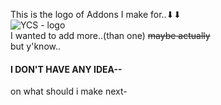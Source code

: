 This is the logo of Addons I make for..⬇⬇  
![YCS - logo](https://lh3.googleusercontent.com/yTBf-HXTR-FATN5bad0R2XFwBGpdbxzN_dRKoALQHS3qaY7rd1cizbvp9vZ_X3uKdE2d_31iDGRXehNTAOQBXrim=w128-h128-e365-rj-sc0x00ffffff)  
I wanted to add more..(than one) ~~maybe actually~~  
but y'know..  
#### I DON'T HAVE ANY IDEA--
on what should i make next-
